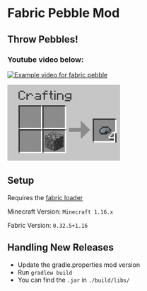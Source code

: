 # Fabric Pebble Mod

## Throw Pebbles!

### Youtube video below:
[![Example video for fabric pebble](https://img.youtube.com/vi/4Y5pkeZR2UY/0.jpg)](https://www.youtube.com/watch?v=4Y5pkeZR2UY)

![Crafting Recipe, Shapeless 1 cobble -> 4 pebbles](/media/recipe.png)

## Setup

Requires the [fabric loader](https://fabricmc.net/use/)

Minecraft Version:  `Minecraft 1.16.x`

Fabric Version:     `0.32.5+1.16`

## Handling New Releases
- Update the gradle.properties mod version
- Run `gradlew build`
- You can find the `.jar` in `./build/libs/`
